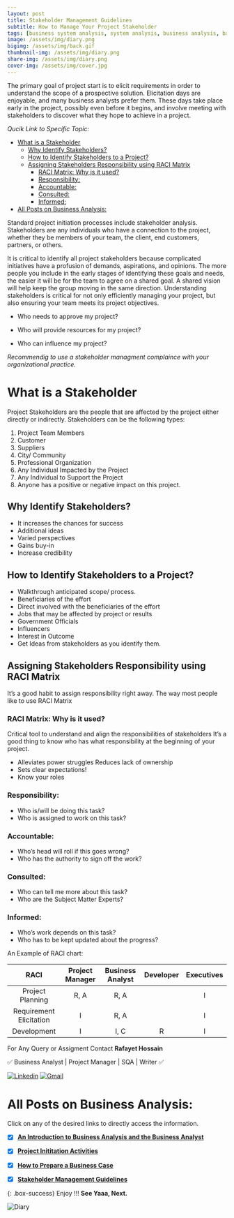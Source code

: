 ```yaml
---
layout: post
title: Stakeholder Management Guidelines 
subtitle: How to Manage Your Project Stakeholder
tags: [business system analysis, system analysis, business analysis, ba]
image: /assets/img/diary.png
bigimg: /assets/img/back.gif
thumbnail-img: /assets/img/diary.png
share-img: /assets/img/diary.png
cover-img: /assets/img/cover.jpg
---
```


The primary goal of project start is to elicit requirements in order to understand the scope of a prospective solution. Elicitation days are enjoyable, and many business analysts prefer them. These days take place early in the project, possibly even before it begins, and involve meeting with stakeholders to discover what they hope to achieve in a project.

_Qucik Link to Specific Topic:_

- [What is a Stakeholder](#what-is-a-stakeholder)
  - [Why Identify Stakeholders?](#why-identify-stakeholders)
  - [How to Identify Stakeholders to a Project?](#how-to-identify-stakeholders-to-a-project)
  - [Assigning Stakeholders Responsibility using RACI Matrix](#assigning-stakeholders-responsibility-using-raci-matrix)
    - [RACI Matrix: Why is it used?](#raci-matrix-why-is-it-used)
    - [Responsibility:](#responsibility)
    - [Accountable:](#accountable)
    - [Consulted:](#consulted)
    - [Informed:](#informed)
- [All Posts on Business Analysis:](#all-posts-on-business-analysis)


Standard project initiation processes include stakeholder analysis. Stakeholders are any individuals who have a connection to the project, whether they be members of your team, the client, end customers, partners, or others.

It is critical to identify all project stakeholders because complicated initiatives have a profusion of demands, aspirations, and opinions. The more people you include in the early stages of identifying these goals and needs, the easier it will be for the team to agree on a shared goal. A shared vision will help keep the group moving in the same direction. Understanding stakeholders is critical for not only efficiently managing your project, but also ensuring your team meets its project objectives.


- Who needs to approve my project? 

- Who will provide resources for my project? 

- Who can influence my project? 


_Recommendig to use a stakeholder managment complaince with your organizational practice._


# What is a Stakeholder

Project Stakeholders are the people that are affected by the project either directly or indirectly. Stakeholders can be the following types:

1. Project Team Members
2. Customer
3. Suppliers
4. City/ Community
5. Professional Organization
6. Any Individual Impacted by the Project
7. Any Individual to Support the Project
8. Anyone has a positive or negative impact on this project.

## Why Identify Stakeholders?

- It increases the chances for success
- Additional ideas
- Varied perspectives
- Gains buy-in
- Increase credibility

## How to Identify Stakeholders to a Project?

- Walkthrough anticipated scope/ process.
- Beneficiaries of the effort
- Direct involved with the beneficiaries of the effort
- Jobs that may be affected by project or results
- Government Officials
- Influencers
- Interest in Outcome
- Get Ideas from stakeholders as you identify them.

## Assigning Stakeholders Responsibility using RACI Matrix

It’s a good habit to assign responsibility right away. The way most people like to use RACI Matrix

### RACI Matrix: Why is it used?

Critical tool to understand and align the responsibilities of stakeholders It’s a good thing to know who has what responsibility at the beginning of your project.

- Alleviates power struggles
  Reduces lack of ownership
- Sets clear expectations!
- Know your roles

### Responsibility:

- Who is/will be doing this task?
- Who is assigned to work on this task?

### Accountable:

- Who’s head will roll if this goes wrong?
- Who has the authority to sign off the work?

### Consulted:

- Who can tell me more about this task?
- Who are the Subject Matter Experts?

### Informed:

- Who’s work depends on this task?
- Who has to be kept updated about the progress?

An Example of RACI chart:

|          RACI           | Project Manager | Business Analyst | Developer | Executives |
| :---------------------: | :-------------: | :--------------: | :-------: | :--------: |
|    Project Planning     |      R, A       |       R, A       |           |     I      |
| Requirement Elicitation |        I        |       R, A       |           |     I      |
|       Development       |        I        |       I, C       |     R     |     I      |



For Any Query or Assigment Contact 
**Rafayet Hossain**

✅ Business Analyst | Project Manager | SQA | Writer ✅


[![Linkedin](https://img.shields.io/badge/-LinkedIn-blue?style=flat&logo=Linkedin&logoColor=white)](https://www.linkedin.com/in/rafayethossain/)
[![Gmail](https://img.shields.io/badge/-Gmail-c14438?style=flat&logo=Gmail&logoColor=white)](mailto:rafayet13@gmail.com)




 
# All Posts on Business Analysis:  

Click on any of the desired links to directly access the information.

- [x]  [**An Introduction to Business Analysis and the Business Analyst**](https://rafayethossain.github.io/2019-01-22-Introduction-to-Business-Analysis/)
- [x]  [**Project Inititation Activities**](https://rafayethossain.github.io/2019-02-21-Project-Initiation-Business-Analysis-Activities/)
- [x]  [**How to Prepare a Business Case**](https://rafayethossain.github.io/2019-02-25-How-to-Prepare-Business-Case-Business-Analyst/)
- [x]  [**Stakeholder Management Guidelines**](https://rafayethossain.github.io/2019-02-27-Stakeholder-Management-Business-Analyst/)  


{: .box-success}
Enjoy !!!
**See Yaaa, Next.**

![Diary](/assets/img/diary.png "Diary")

